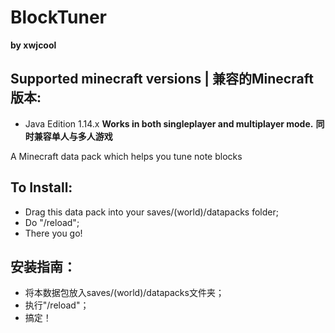 # BlockTuner
**by xwjcool**

## Supported minecraft versions | 兼容的Minecraft版本:
* Java Edition 1.14.x
**Works in both singleplayer and multiplayer mode.**
**同时兼容单人与多人游戏**

A Minecraft data pack which helps you tune note blocks

## To Install:
* Drag this data pack into your saves/(world)/datapacks folder;
* Do "/reload";
* There you go\!

## 安装指南：
* 将本数据包放入saves/(world)/datapacks文件夹；
* 执行"/reload"；
* 搞定！
